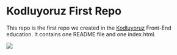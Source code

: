 # Kodluyoruz First Repo
This repo is the first repo we created in the [Kodluyoruz](https://kodluyoruz.org/tr/kodluyoruz/) Front-End education. It contains one README file and one index.html.

![](D:/Belgeler/Bedirhan/git/kodluyoruzfirstrepo/kodluyoruzfirstrepo/img/firstrepo.png)


